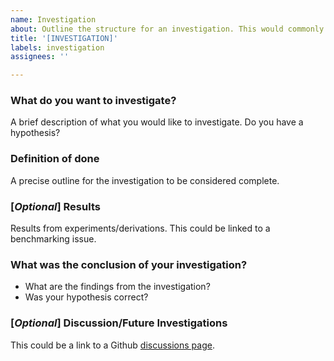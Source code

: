 ```yaml
---
name: Investigation
about: Outline the structure for an investigation. This would commonly be used to measure the impact of various design/implementation choices.
title: '[INVESTIGATION]'
labels: investigation
assignees: ''

---
```


### What do you want to investigate?
A brief description of what you would like to investigate. Do you have a hypothesis?

### Definition of done
A precise outline for the investigation to be considered complete.

### [***Optional***] Results
<!-- This is added after the investigation is complete.  -->
Results from experiments/derivations. This could be linked to a benchmarking issue.

### What was the conclusion of your investigation?
<!-- This is added after the investigation is complete.  -->
- What are the findings from the investigation?
- Was your hypothesis correct?

### [***Optional***] Discussion/Future Investigations
<!-- This is added after the investigation is complete.  -->
This could be a link to a Github [discussions page](https://github.com/EdanToledo/Stoix/discussions).

<!-- Base checklist. Don’t hesitate to adapt it to your use-case. -->
